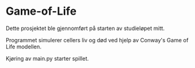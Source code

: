# Game-of-Life
Dette prosjektet ble gjennomført på starten av studieløpet mitt.


Programmet simulerer cellers liv og død ved hjelp av Conway's Game of Life modellen.

Kjøring av main.py starter spillet.
